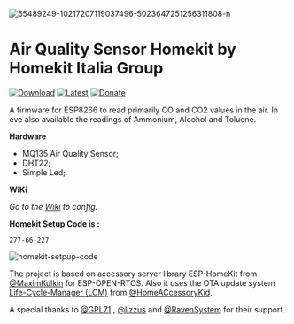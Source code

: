 <a><img src="https://i.ibb.co/t2Cj0Lb/73554699-10218936426109092-1041828279960469504-n.jpg" alt="55489249-10217207119037496-5023647251256311808-n" border="0"></a>

# Air Quality Sensor Homekit by Homekit Italia Group

[![Download](https://img.shields.io/github/downloads/curla92/Air-Quality-Sensor-Homekit/total?color=red
)](https://github.com/curla92/Air-Quality-Sensor-Homekit/releases) [![Latest](https://img.shields.io/github/v/tag/curla92/Air-Quality-Sensor-Homekit?color=green&label=Latest%20Release
)](https://github.com/curla92/Air-Quality-Sensor-Homekit/releases) [![Donate](https://img.shields.io/badge/Donate-PayPal-blue)](https://www.paypal.com/cgi-bin/webscr?cmd=_s-xclick&hosted_button_id=WKPEBA4PLFKXU&source=url) 

A firmware for ESP8266 to read primarily CO and CO2 values in the air. 
In eve also available the readings of Ammonium, Alcohol and Toluene.

**Hardware**

- MQ135 Air Quality Sensor;
- DHT22;
- Simple Led;

**WiKi**

*Go to the [Wiki](https://github.com/curla92/Air-Quality-Sensor-Homekit/wiki/EVE-CONFIG) to config.*

**Homekit Setup Code is :**
```
277-66-227
```

<a><img src="https://i.ibb.co/6FddVG9/qrcode.png" alt="homekit-setpup-code" border="0"></a>

The project is based on accessory server library ESP-HomeKit from [@MaximKulkin](https://github.com/MaximKulkin) for ESP-OPEN-RTOS.
Also it uses the OTA update system [Life-Cycle-Manager (LCM)](https://github.com/HomeACcessoryKid/life-cycle-manager) from [@HomeACcessoryKid](https://github.com/HomeACcessoryKid).

A special thanks to [@GPL71](https://github.com/GPL71) , [@lizzus](https://github.com/lizzus) and [@RavenSystem](https://github.com/RavenSystem) for their support.
